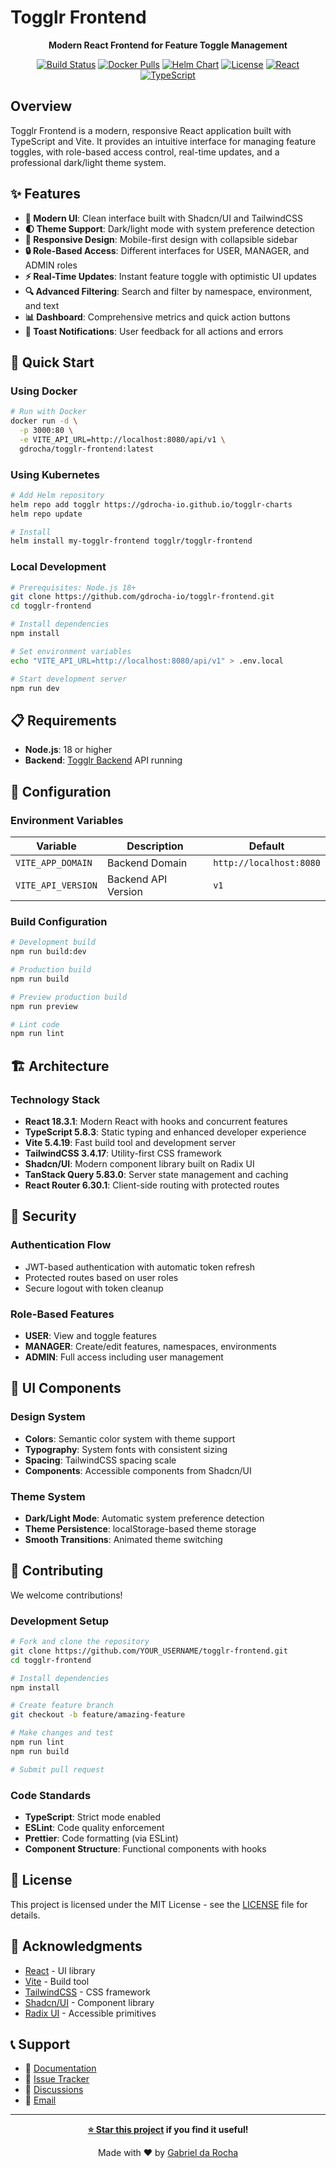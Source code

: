# Togglr Frontend

<div align="center">

**Modern React Frontend for Feature Toggle Management**

[![Build Status](https://github.com/gdrocha-io/togglr-frontend/workflows/CI/badge.svg)](https://github.com/gdrocha-io/togglr-frontend/actions)
[![Docker Pulls](https://img.shields.io/docker/pulls/gdrocha/togglr-frontend)](https://hub.docker.com/r/gdrocha/togglr-frontend)
[![Helm Chart](https://img.shields.io/badge/helm-chart-blue)](https://artifacthub.io/packages/helm/togglr/togglr-frontend)
[![License](https://img.shields.io/badge/license-MIT-green.svg)](LICENSE)
[![React](https://img.shields.io/badge/react-18.3.1-blue.svg)](https://reactjs.org/)
[![TypeScript](https://img.shields.io/badge/typescript-5.8.3-blue.svg)](https://www.typescriptlang.org/)

</div>

## Overview

Togglr Frontend is a modern, responsive React application built with TypeScript and Vite. It provides an intuitive interface for managing feature toggles, with role-based access control, real-time updates, and a professional dark/light theme system.

## ✨ Features

- **🎨 Modern UI**: Clean interface built with Shadcn/UI and TailwindCSS
- **🌓 Theme Support**: Dark/light mode with system preference detection
- **📱 Responsive Design**: Mobile-first design with collapsible sidebar
- **🔒 Role-Based Access**: Different interfaces for USER, MANAGER, and ADMIN roles
- **⚡ Real-Time Updates**: Instant feature toggle with optimistic UI updates
- **🔍 Advanced Filtering**: Search and filter by namespace, environment, and text
- **📊 Dashboard**: Comprehensive metrics and quick action buttons
- **🔔 Toast Notifications**: User feedback for all actions and errors

## 🚀 Quick Start

### Using Docker

```bash
# Run with Docker
docker run -d \
  -p 3000:80 \
  -e VITE_API_URL=http://localhost:8080/api/v1 \
  gdrocha/togglr-frontend:latest
```

### Using Kubernetes

```bash
# Add Helm repository
helm repo add togglr https://gdrocha-io.github.io/togglr-charts
helm repo update

# Install
helm install my-togglr-frontend togglr/togglr-frontend
```

### Local Development

```bash
# Prerequisites: Node.js 18+
git clone https://github.com/gdrocha-io/togglr-frontend.git
cd togglr-frontend

# Install dependencies
npm install

# Set environment variables
echo "VITE_API_URL=http://localhost:8080/api/v1" > .env.local

# Start development server
npm run dev
```

## 📋 Requirements

- **Node.js**: 18 or higher
- **Backend**: [Togglr Backend](https://github.com/gdrocha-io/togglr-backend) API running

## 🔧 Configuration

### Environment Variables

| Variable | Description | Default |
|----------|-------------|---------|
| `VITE_APP_DOMAIN` | Backend Domain | `http://localhost:8080` |
| `VITE_API_VERSION` | Backend API Version | `v1` |

### Build Configuration

```bash
# Development build
npm run build:dev

# Production build
npm run build

# Preview production build
npm run preview

# Lint code
npm run lint
```

## 🏗️ Architecture

### Technology Stack
- **React 18.3.1**: Modern React with hooks and concurrent features
- **TypeScript 5.8.3**: Static typing and enhanced developer experience
- **Vite 5.4.19**: Fast build tool and development server
- **TailwindCSS 3.4.17**: Utility-first CSS framework
- **Shadcn/UI**: Modern component library built on Radix UI
- **TanStack Query 5.83.0**: Server state management and caching
- **React Router 6.30.1**: Client-side routing with protected routes

## 🔐 Security

### Authentication Flow
- JWT-based authentication with automatic token refresh
- Protected routes based on user roles
- Secure logout with token cleanup

### Role-Based Features
- **USER**: View and toggle features
- **MANAGER**: Create/edit features, namespaces, environments
- **ADMIN**: Full access including user management

## 🎨 UI Components

### Design System
- **Colors**: Semantic color system with theme support
- **Typography**: System fonts with consistent sizing
- **Spacing**: TailwindCSS spacing scale
- **Components**: Accessible components from Shadcn/UI

### Theme System
- **Dark/Light Mode**: Automatic system preference detection
- **Theme Persistence**: localStorage-based theme storage
- **Smooth Transitions**: Animated theme switching

## 🤝 Contributing

We welcome contributions!

### Development Setup

```bash
# Fork and clone the repository
git clone https://github.com/YOUR_USERNAME/togglr-frontend.git
cd togglr-frontend

# Install dependencies
npm install

# Create feature branch
git checkout -b feature/amazing-feature

# Make changes and test
npm run lint
npm run build

# Submit pull request
```

### Code Standards
- **TypeScript**: Strict mode enabled
- **ESLint**: Code quality enforcement
- **Prettier**: Code formatting (via ESLint)
- **Component Structure**: Functional components with hooks

## 📄 License

This project is licensed under the MIT License - see the [LICENSE](LICENSE) file for details.

## 🙏 Acknowledgments

- [React](https://reactjs.org/) - UI library
- [Vite](https://vitejs.dev/) - Build tool
- [TailwindCSS](https://tailwindcss.com/) - CSS framework
- [Shadcn/UI](https://ui.shadcn.com/) - Component library
- [Radix UI](https://www.radix-ui.com/) - Accessible primitives

## 📞 Support

- 📖 [Documentation](https://github.com/gdrocha-io/togglr/wiki)
- 🐛 [Issue Tracker](https://github.com/gdrocha-io/togglr-frontend/issues)
- 💬 [Discussions](https://github.com/gdrocha-io/togglr-frontend/discussions)
- 📧 [Email](mailto:gabriel@gdrocha.io)

---

<div align="center">

**[⭐ Star this project](https://github.com/gdrocha-io/togglr-frontend) if you find it useful!**

Made with ❤️ by [Gabriel da Rocha](https://github.com/gdrocha)

</div>